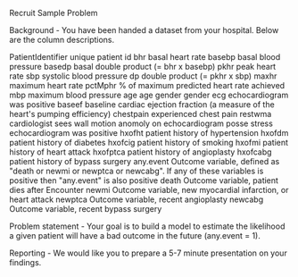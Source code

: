 Recruit Sample Problem

Background - You have been handed a dataset from your hospital.  Below are the column descriptions.

PatientIdentifier 	unique patient id
bhr					basal heart rate
basebp				basal blood pressure
basedp				basal double product (= bhr x basebp)
pkhr				peak heart rate
sbp					systolic blood pressure
dp					double product (= pkhr x sbp)
maxhr				maximum heart rate
pctMphr  			% of maximum predicted heart rate achieved
mbp					maximum blood pressure
age					age
gender				gender
ecg					echocardiogram was positive
baseef				baseline cardiac ejection fraction (a measure of the heart's pumping efficiency)
chestpain			experienced chest pain
restwma				cardiologist sees wall motion anomoly on echocardiogram 
posse				stress echocardiogram was positive 
hxofht				patient history of hypertension 
hxofdm				patient history of diabetes 
hxofcig				patient history of smoking 
hxofmi				patient history of heart attack 
hxofptca			patient history of angioplasty 
hxofcabg			patient history of bypass surgery 
any.event			Outcome variable, defined as "death or newmi or newptca or newcabg".  If any of these variables is positive then "any.event" is also positive
death				Outcome variable, patient dies after Encounter 
newmi				Outcome variable, new myocardial infarction, or heart attack 
newptca				Outcome variable, recent angioplasty 
newcabg				Outcome variable, recent bypass surgery

Problem statement - Your goal is to build a model to estimate the likelihood a given patient will have a bad outcome in the future (any.event = 1).  

Reporting - We would like you to prepare a 5-7 minute presentation on your findings.  

